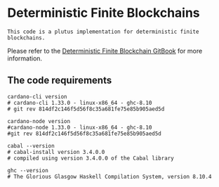 # Deterministic Finite Blockchains

```
This code is a plutus implementation for deterministic finite blockchains.
```

Please refer to the [Deterministic Finite Blockchain GitBook](https://ancientkraken.gitbook.io/deterministic-finite-blockchains/) for more information.


## The code requirements

```
cardano-cli version
# cardano-cli 1.33.0 - linux-x86_64 - ghc-8.10
# git rev 814df2c146f5d56f8c35a681fe75e85b905aed5d

cardano-node version
#cardano-node 1.33.0 - linux-x86_64 - ghc-8.10
#git rev 814df2c146f5d56f8c35a681fe75e85b905aed5d

cabal --version
# cabal-install version 3.4.0.0
# compiled using version 3.4.0.0 of the Cabal library

ghc --version
# The Glorious Glasgow Haskell Compilation System, version 8.10.4
```
